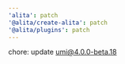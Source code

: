 ```yaml
---
'alita': patch
'@alita/create-alita': patch
'@alita/plugins': patch
---
```


chore: update umi@4.0.0-beta.18
